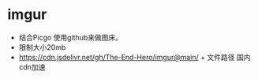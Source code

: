 # imgur

- 结合Picgo 使用github来做图床。
- 限制大小20mb
- https://cdn.jsdelivr.net/gh/The-End-Hero/imgur@main/ + 文件路径 国内cdn加速
